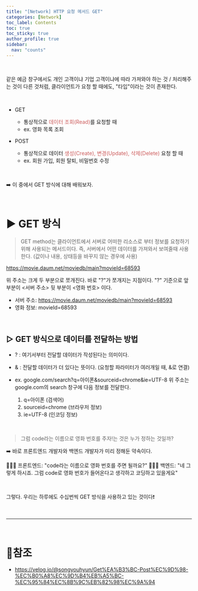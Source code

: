 ```yaml
---
title: "[Network] HTTP 요청 메서드 GET"
categories: [Network]
toc_label: Contents
toc: true
toc_sticky: true
author_profile: true
sidebar:
  nav: "counts"
---
```


<br>

같은 예금 창구에서도 개인 고객이냐 기업 고객이냐에 따라 가져와야 하는 것 / 처리해주는 것이 다른 것처럼,
클라이언트가 요청 할 때에도, "타입"이라는 것이 존재한다.

<br>

- GET

  - 통상적으로 <span style="color:indianred">데이터 조회(Read)</span>를 요청할 때
  - ex. 영화 목록 조회

- POST
  - 통상적으로 데이터 <span style="color:indianred">생성(Create), 변경(Update), 삭제(Delete)</span> 요청 할 때
  - ex. 회원 가입, 회원 탈퇴, 비밀번호 수정

<br>

➡️ 이 중에서 GET 방식에 대해 배워보자.

<br>

# ▶ GET 방식

> GET method는 클라이언트에서 서버로 어떠한 리소스로 부터 정보를 요청하기 위해 사용되는 메서드이다.
> 즉, 서버에서 어떤 데이터를 가져와서 보여줄때 사용한다. (값이나 내용, 상태등을 바꾸지 않는 경우에 사용)

https://movie.daum.net/moviedb/main?movieId=68593

위 주소는 크게 두 부분으로 쪼개진다. 바로 "?"가 쪼개지는 지점이다.
"?" 기준으로 앞 부분이 <서버 주소> 뒷 부분이 <영화 번호> 이다.

- 서버 주소: https://movie.daum.net/moviedb/main?movieId=68593
- 영화 정보: movieId=68593

<br>

## ▷ GET 방식으로 데이터를 전달하는 방법

- ? : 여기서부터 전달할 데이터가 작성된다는 의미이다.
- & : 전달할 데이터가 더 있다는 뜻이다. (요청할 파라미터가 여러개일 때, &로 연결)
  <br>

- ex. google.com/search?q=아이폰&sourceid=chrome&ie=UTF-8
  위 주소는 google.com의 search 창구에 다음 정보를 전달한다.
  1. q=아이폰 (검색어)
  2. sourceid=chrome (브라우저 정보)
  3. ie=UTF-8 (인코딩 정보)

<br>

> 그럼 code라는 이름으로 영화 번호를 주자!는 것은 누가 정하는 것일까?

➡️ 바로 프론트엔드 개발자와 백엔드 개발자가 미리 정해둔 약속이다.

👩🏻‍🦰 프론트엔드: "code라는 이름으로 영화 번호를 주면 될까요?"
👱🏻‍♂️ 백엔드: "네 그렇게 하시죠. 그럼 code로 영화 번호가 들어온다고 생각하고 코딩하고 있을게요"

<br>

그렇다. 우리는 하루에도 수십번씩 GET 방식을 사용하고 있는 것이다❗

<br>

---

<br>

# 📎참조

- https://velog.io/@songyouhyun/Get%EA%B3%BC-Post%EC%9D%98-%EC%B0%A8%EC%9D%B4%EB%A5%BC-%EC%95%84%EC%8B%9C%EB%82%98%EC%9A%94
